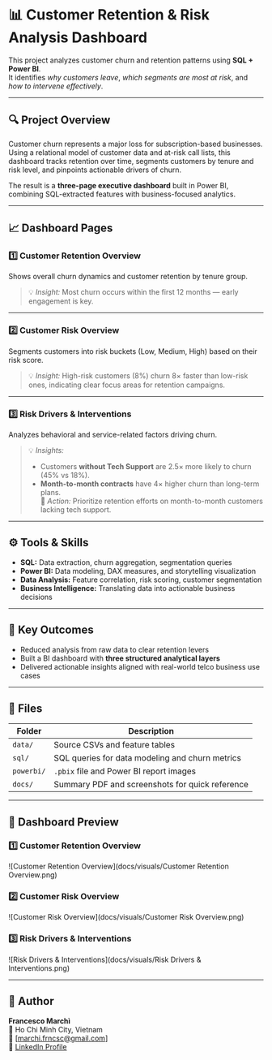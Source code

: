 # 📊 Customer Retention & Risk Analysis Dashboard

This project analyzes customer churn and retention patterns using **SQL + Power BI**.  
It identifies *why customers leave*, *which segments are most at risk*, and *how to intervene effectively*.

---

## 🔍 Project Overview
Customer churn represents a major loss for subscription-based businesses.  
Using a relational model of customer data and at-risk call lists, this dashboard tracks retention over time, segments customers by tenure and risk level, and pinpoints actionable drivers of churn.

The result is a **three-page executive dashboard** built in Power BI, combining SQL-extracted features with business-focused analytics.

---

## 📈 Dashboard Pages

### **1️⃣ Customer Retention Overview**
Shows overall churn dynamics and customer retention by tenure group.  
> 💡 *Insight:* Most churn occurs within the first 12 months — early engagement is key.

---

### **2️⃣ Customer Risk Overview**
Segments customers into risk buckets (Low, Medium, High) based on their risk score.  
> 💡 *Insight:* High-risk customers (8%) churn 8× faster than low-risk ones, indicating clear focus areas for retention campaigns.

---

### **3️⃣ Risk Drivers & Interventions**
Analyzes behavioral and service-related factors driving churn.  
> 💡 *Insights:*
> - Customers **without Tech Support** are 2.5× more likely to churn (45% vs 18%).  
> - **Month-to-month contracts** have 4× higher churn than long-term plans.  
> 🎯 *Action:* Prioritize retention efforts on month-to-month customers lacking tech support.

---

## ⚙️ Tools & Skills
- **SQL:** Data extraction, churn aggregation, segmentation queries  
- **Power BI:** Data modeling, DAX measures, and storytelling visualization  
- **Data Analysis:** Feature correlation, risk scoring, customer segmentation  
- **Business Intelligence:** Translating data into actionable business decisions

---

## 🧠 Key Outcomes
- Reduced analysis from raw data to clear retention levers  
- Built a BI dashboard with **three structured analytical layers**  
- Delivered actionable insights aligned with real-world telco business use cases  

---

## 📂 Files
| Folder | Description |
|---------|--------------|
| `data/` | Source CSVs and feature tables |
| `sql/` | SQL queries for data modeling and churn metrics |
| `powerbi/` | `.pbix` file and Power BI report images |
| `docs/` | Summary PDF and screenshots for quick reference |

---

## 📸 Dashboard Preview

### 1️⃣ Customer Retention Overview
![Customer Retention Overview](docs/visuals/Customer Retention Overview.png)

### 2️⃣ Customer Risk Overview
![Customer Risk Overview](docs/visuals/Customer Risk Overview.png)

### 3️⃣ Risk Drivers & Interventions
![Risk Drivers & Interventions](docs/visuals/Risk Drivers & Interventions.png)


---

## 👤 Author
**Francesco Marchì**  
📍 Ho Chi Minh City, Vietnam  
📧 [marchi.frncsc@gmail.com]  
🔗 [LinkedIn Profile](https://www.linkedin.com/in/francesco-march%C3%AC-115657205/)  
